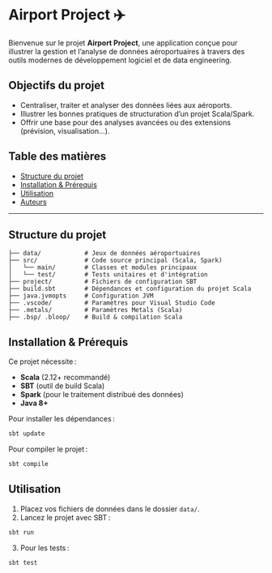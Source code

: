 # Airport Project ✈️

Bienvenue sur le projet **Airport Project**, une application conçue pour illustrer la gestion et l’analyse de données aéroportuaires à travers des outils modernes de développement logiciel et de data engineering.

## Objectifs du projet

- Centraliser, traiter et analyser des données liées aux aéroports.
- Illustrer les bonnes pratiques de structuration d’un projet Scala/Spark.
- Offrir une base pour des analyses avancées ou des extensions (prévision, visualisation…).

## Table des matières

- [Structure du projet](#structure-du-projet)
- [Installation & Prérequis](#installation--prérequis)
- [Utilisation](#utilisation)
- [Auteurs](#auteurs)

---

## Structure du projet

```
├── data/            # Jeux de données aéroportuaires
├── src/             # Code source principal (Scala, Spark)
│   └── main/        # Classes et modules principaux
│   └── test/        # Tests unitaires et d'intégration
├── project/         # Fichiers de configuration SBT
├── build.sbt        # Dépendances et configuration du projet Scala
├── java.jvmopts     # Configuration JVM
├── .vscode/         # Paramètres pour Visual Studio Code
├── .metals/         # Paramètres Metals (Scala)
├── .bsp/ .bloop/    # Build & compilation Scala
```

## Installation & Prérequis

Ce projet nécessite :

- **Scala** (2.12+ recommandé)
- **SBT** (outil de build Scala)
- **Spark** (pour le traitement distribué des données)
- **Java 8+**

Pour installer les dépendances :

```bash
sbt update
```

Pour compiler le projet :

```bash
sbt compile
```

## Utilisation

1. Placez vos fichiers de données dans le dossier `data/`.
2. Lancez le projet avec SBT :

```bash
sbt run
```

3. Pour les tests :

```bash
sbt test
```
